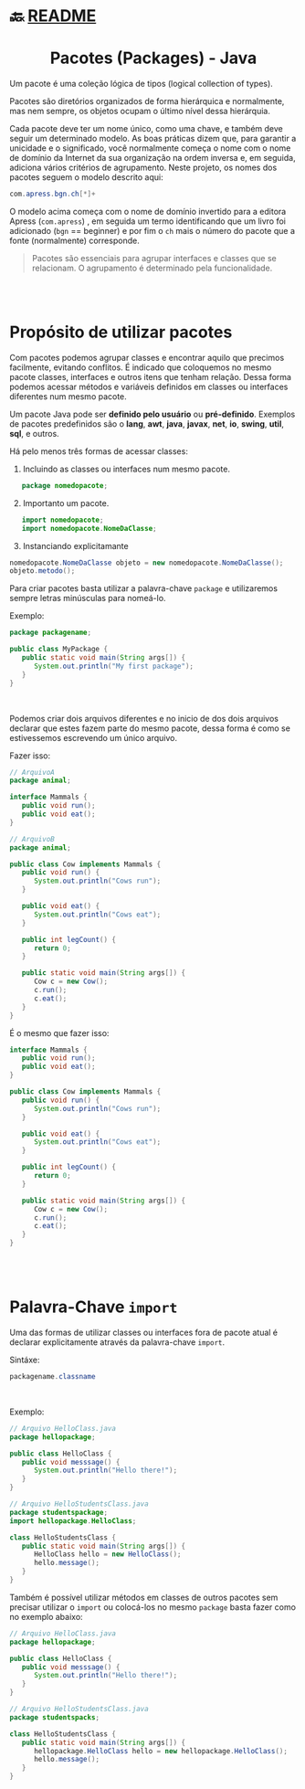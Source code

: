 # :back: [README](../../../README.md#programming-languages)

<h1 align="center">
   Pacotes (Packages) - Java
</h1>

Um pacote é uma coleção lógica de tipos (logical collection of types).

Pacotes são diretórios organizados de forma hierárquica e normalmente, mas nem sempre, os objetos ocupam o último nível dessa hierárquia.

Cada pacote deve ter um nome único, como uma chave, e também deve seguir um determinado modelo. As boas práticas dizem que, para garantir a unicidade e o significado, você normalmente começa o nome com o nome de domínio da Internet da sua organização na ordem inversa e, em seguida, adiciona vários critérios de agrupamento. Neste projeto, os nomes dos pacotes seguem o modelo descrito aqui:

```java
com.apress.bgn.ch[*]+
```

O modelo acima começa com o nome de domínio invertido para a editora Apress (`com.apress`) , em seguida um termo identificando que um livro foi adicionado (`bgn` == beginner) e por fim o `ch` mais o número do pacote que a fonte (normalmente) corresponde.

> Pacotes são essenciais para agrupar interfaces e classes que se relacionam. O agrupamento é determinado pela funcionalidade.

<br>
<br>

# Propósito de utilizar pacotes
Com pacotes podemos agrupar classes e encontrar aquilo que precimos facilmente, evitando conflitos. É indicado que coloquemos no mesmo pacote classes, interfaces e outros itens que tenham relação. Dessa forma podemos acessar métodos e variáveis definidos em classes ou interfaces diferentes num mesmo pacote.

Um pacote Java pode ser **definido pelo usuário** ou **pré-definido**. Exemplos de pacotes predefinidos são o **lang**, **awt**, **java**, **javax**, **net**, **io**, **swing**, **util**, **sql**, e outros.

Há pelo menos três formas de acessar classes:
1. Incluindo as classes ou interfaces num mesmo pacote. 
```java
   package nomedopacote;
```
2. Importanto um pacote.
```java
   import nomedopacote;
   import nomedopacote.NomeDaClasse;
```
3. Instanciando explicitamante
```java
nomedopacote.NomeDaClasse objeto = new nomedopacote.NomeDaClasse();
objeto.metodo();
```

Para criar pacotes basta utilizar a palavra-chave `package` e utilizaremos sempre letras minúsculas para nomeá-lo.

Exemplo:

```java
package packagename;

public class MyPackage {
   public static void main(String args[]) {
      System.out.println("My first package");
   }
}
```

<br>

Podemos criar dois arquivos diferentes e no inicio de dos dois arquivos declarar que estes fazem parte do mesmo pacote, dessa forma é como se estivessemos escrevendo um único arquivo.

Fazer isso:

```java
// ArquivoA
package animal;

interface Mammals {
   public void run();
   public void eat();
}
```

```java
// ArquivoB
package animal;

public class Cow implements Mammals {
   public void run() {
      System.out.println("Cows run");
   }

   public void eat() {
      System.out.println("Cows eat");
   }

   public int legCount() {
      return 0;
   }

   public static void main(String args[]) {
      Cow c = new Cow();
      c.run();
      c.eat();
   }
}
```

É o mesmo que fazer isso:

```java
interface Mammals {
   public void run();
   public void eat();
}

public class Cow implements Mammals {
   public void run() {
      System.out.println("Cows run");
   }

   public void eat() {
      System.out.println("Cows eat");
   }

   public int legCount() {
      return 0;
   }

   public static void main(String args[]) {
      Cow c = new Cow();
      c.run();
      c.eat();
   }
}
```

<br>
<br>

# Palavra-Chave `import`
Uma das formas de utilizar classes ou interfaces fora de pacote atual é declarar explicitamente através da palavra-chave `import`.

Sintáxe:

```java
packagename.classname
```

<br>

Exemplo:

```java
// Arquivo HelloClass.java
package hellopackage;

public class HelloClass {
   public void messsage() {
      System.out.println("Hello there!");
   }
}
```

```java
// Arquivo HelloStudentsClass.java
package studentspackage;
import hellopackage.HelloClass;

class HelloStudentsClass {
   public static void main(String args[]) {
      HelloClass hello = new HelloClass();
      hello.message();
   }
}
```

Também é possível utilizar métodos em classes de outros pacotes sem precisar utilizar o `import` ou colocá-los no mesmo `package` basta fazer como no exemplo abaixo:

```java
// Arquivo HelloClass.java
package hellopackage;

public class HelloClass {
   public void messsage() {
      System.out.println("Hello there!");
   }
}
```

```java
// Arquivo HelloStudentsClass.java
package studentspacks;

class HelloStudentsClass {
   public static void main(String args[]) {
      hellopackage.HelloClass hello = new hellopackage.HelloClass();
      hello.message();
   }
}
```
















